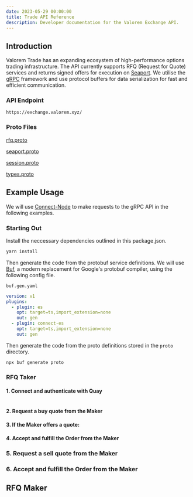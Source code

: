 ```yaml
---
date: 2023-05-29 00:00:00
title: Trade API Reference
description: Developer documentation for the Valorem Exchange API.
---
```


## Introduction

Valorem Trade has an expanding ecosystem of high-performance options trading infrastructure. The API currently supports RFQ (Request for Quote) services and returns signed offers for execution on [Seaport](https://docs.opensea.io/reference/seaport-overview). We utilise the [gRPC](https://grpc.io/docs/what-is-grpc/introduction/) framework and use protocol buffers for data serialization for fast and efficient communication.

### API Endpoint

`https://exchange.valorem.xyz/`

### Proto Files

[rfq.proto](https://github.com/valorem-labs-inc/exchange-proto/blob/main/quay/rfq.proto)

[seaport.proto](https://github.com/valorem-labs-inc/exchange-proto/blob/main/quay/seaport.proto)

[session.proto](https://github.com/valorem-labs-inc/exchange-proto/blob/main/quay/session.proto)

[types.proto](https://github.com/valorem-labs-inc/exchange-proto/blob/main/quay/types.proto)

 

## Example Usage

We will use [Connect-Node](https://connect.build/docs/node/getting-started) to make requests to the gRPC API in the following examples.

### Starting Out

Install the neccessary dependencies outlined in this package.json.
```bash
yarn install
```
Then generate the code from the protobuf service definitions. We will use [Buf](https://www.npmjs.com/package/@bufbuild/buf), a modern replacement for Google's protobuf compiler, using the following config file.

`buf.gen.yaml`
```yaml
version: v1
plugins:
  - plugin: es
    opt: target=ts,import_extension=none
    out: gen
  - plugin: connect-es
    opt: target=ts,import_extension=none
    out: gen
```
Then generate the code from the proto definitions stored in the `proto` directory.
```
npx buf generate proto
```

### RFQ Taker

#### 1. Connect and authenticate with Quay

```typescript

```

#### 2. Request a buy quote from the Maker


#### 3. If the Maker offers a quote:


#### 4. Accept and fulfill the Order from the Maker


### 5. Request a sell quote from the Maker


### 6. Accept and fulfill the Order from the Maker



## RFQ Maker
